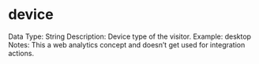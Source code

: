 # device

Data Type: String
Description: Device type of the visitor.
Example: desktop
Notes: This a web analytics concept and doesn’t get used for integration actions.